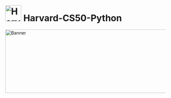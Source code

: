 # <img src="https://github.com/user-attachments/assets/0bc0af75-135b-4d35-8715-888e76ce5c96" alt="Harvard" width="50" height="50"> Harvard-CS50-Python

<img src="https://github.com/user-attachments/assets/f5a01e93-1214-449f-b3ff-55368c42d2ea" align="center" alt="Banner" width="1000" height="200">
